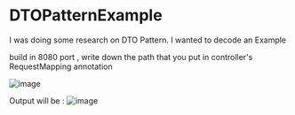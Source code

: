 # DTOPatternExample
I was doing some research on DTO Pattern. I wanted to decode an Example

build in 8080 port , write down the path that you put in controller's RequestMapping annotation


![image](https://github.com/elifnazlicankoca/DTOPatternExample/assets/73478689/5b7425c9-d92f-4391-9c69-2017d8ef74e6)


Output will be :
![image](https://github.com/elifnazlicankoca/DTOPatternExample/assets/73478689/89db6d99-590e-4baf-922d-479d457295fd)
